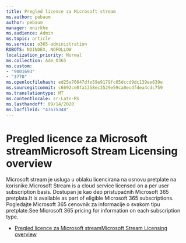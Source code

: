 ```yaml
---
title: Pregled licence za Microsoft stream
ms.author: pebaum
author: pebaum
manager: mnirkhe
ms.audience: Admin
ms.topic: article
ms.service: o365-administration
ROBOTS: NOINDEX, NOFOLLOW
localization_priority: Normal
ms.collection: Adm_O365
ms.custom:
- "9001693"
- "3770"
ms.openlocfilehash: ed25e76647dfe59e9179fc05dccd9dc139ee639e
ms.sourcegitcommit: c6692ce0fa1358ec3529e59ca0ecdfdea4cdc759
ms.translationtype: MT
ms.contentlocale: sr-Latn-RS
ms.lasthandoff: 09/14/2020
ms.locfileid: "47675348"
---
```

# <a name="microsoft-stream-licensing-overview"></a><span data-ttu-id="e96af-102">Pregled licence za Microsoft stream</span><span class="sxs-lookup"><span data-stu-id="e96af-102">Microsoft Stream Licensing overview</span></span>

<span data-ttu-id="e96af-103">Microsoft stream je usluga u oblaku licencirana na osnovu pretplate na korisnike.</span><span class="sxs-lookup"><span data-stu-id="e96af-103">Microsoft Stream is a cloud service licensed on a per user subscription basis.</span></span> <span data-ttu-id="e96af-104">Dostupan je kao deo pristupačnih Microsoft 365 pretplata.</span><span class="sxs-lookup"><span data-stu-id="e96af-104">It is available as part of eligible Microsoft 365 subscriptions.</span></span> <span data-ttu-id="e96af-105">Pogledajte Microsoft 365 cenovnik za informacije o svakom tipu pretplate.</span><span class="sxs-lookup"><span data-stu-id="e96af-105">See Microsoft 365 pricing for information on each subscription type.</span></span>

- [<span data-ttu-id="e96af-106">Pregled licence za Microsoft stream</span><span class="sxs-lookup"><span data-stu-id="e96af-106">Microsoft Stream Licensing overview</span></span>](https://docs.microsoft.com/stream/license-overview)
